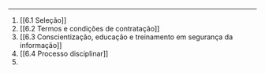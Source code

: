 
---

1. [[6.1 Seleção]]
2. [[6.2 Termos e condições de contratação]]
3. [[6.3 Conscientização, educação e treinamento em segurança da informação]]
4. [[6.4 Processo disciplinar]]
5. 